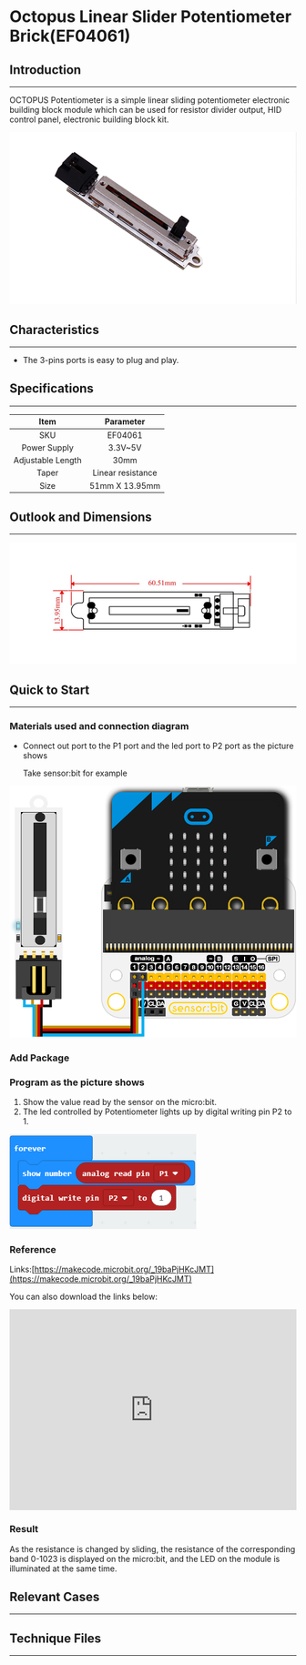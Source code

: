 # Octopus Linear Slider Potentiometer Brick(EF04061)

## Introduction
---
OCTOPUS Potentiometer is a simple linear sliding potentiometer electronic building block module which can be used for resistor divider output, HID control panel, electronic building block kit.

 ![](./images/zB1We7i.jpg)

## Characteristics
---
- The 3-pins ports is easy to plug and play.

## Specifications
---

Item | Parameter 
:-: | :-: 
SKU|EF04061
Power Supply|3.3V~5V
Adjustable Length|30mm
Taper|Linear resistance
Size|51mm X 13.95mm

## Outlook and Dimensions
---

 ![](./images/dLwyWxY.jpg)

## Quick to Start
---
### Materials used and connection diagram

- Connect out port to the P1 port and the led port to P2 port as the picture shows

  Take sensor:bit for example

 ![](./images/ikkyw8U.png)

### Add Package

### Program as the picture shows
1. Show the value read by the sensor on the micro:bit.
2. The led controlled by Potentiometer lights up by digital writing pin P2 to 1.



 ![](./images/Q7yiG9T.png)

### Reference

Links:[https://makecode.microbit.org/_19baPjHKcJMT](https://makecode.microbit.org/_19baPjHKcJMT)

You can also download the links below:

<div style="position:relative;height:0;padding-bottom:70%;overflow:hidden;"><iframe style="position:absolute;top:0;left:0;width:100%;height:100%;" src="https://makecode.microbit.org/#pub:_19baPjHKcJMT" frameborder="0" sandbox="allow-popups allow-forms allow-scripts allow-same-origin"></iframe></div>  


### Result
As the resistance is changed by sliding, the resistance of the corresponding band 0-1023 is displayed on the  micro:bit, and the LED on the module is illuminated at the same time.

## Relevant Cases
---

## Technique Files
---
